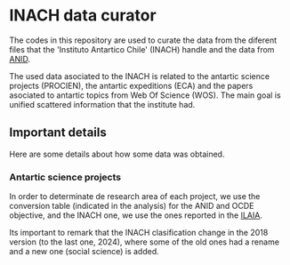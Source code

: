 # INACH data curator
The codes in this repository are used to curate the data from the diferent files that the 'Instituto Antartico Chile' (INACH) handle and the data from [ANID](https://github.com/ANID-GITHUB).

The used data asociated to the INACH is related to the antartic science projects (PROCIEN), the antartic expeditions (ECA) and the papers asociated to antartic topics from Web Of Science (WOS). The main goal is unified scattered information that the institute had.


## Important details
Here are some details about how some data was obtained.

### Antartic science projects
In order to determinate de research area of each project, we use the conversion table (indicated in the analysis) for the ANID and OCDE objective, and the INACH one, we use the ones reported in the [ILAIA](https://www.inach.cl/category/publicaciones/revista-ilaia/).

Its important to remark that the INACH clasification change in the 2018 version (to the last one, 2024), where some of the old ones had a rename and a new one (social science) is added.

